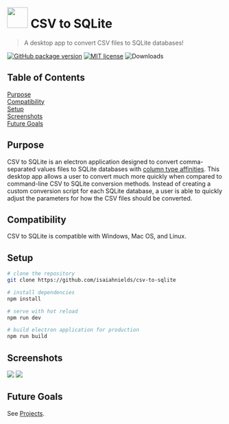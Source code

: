 # <img src="https://raw.githubusercontent.com/isaiahnields/csv-to-sqlite/master/build/icons/icon.png" width="48"> CSV to SQLite

> A desktop app to convert CSV files to SQLite databases!

[![GitHub package version](https://img.shields.io/github/package-json/v/isaiahnields/csv-to-sqlite.svg)](https://github.com/isaiahnields/csv-to-sqlite/releases/latest)
[![MIT license](https://img.shields.io/badge/license-MIT-blue.svg)](https://github.com/isaiahnields/csv-to-sqlite/blob/master/LICENSE)
![Downloads](https://img.shields.io/github/downloads/isaiahnields/csv-to-sqlite/total.svg)

## Table of Contents

[Purpose](#purpose)<br>
[Compatibility](#compatibility)<br>
[Setup](#setup)<br>
[Screenshots](#screenshots)<br>
[Future Goals](#future-goals)<br>


## Purpose

CSV to SQLite is an electron application designed to convert comma-separated values files to SQLite databases with [column type affinities](https://www.sqlite.org/datatype3.html). This desktop app allows a user to convert much more quickly when compared to command-line CSV to SQLite conversion methods. Instead of creating a custom conversion script for each SQLite database, a user is able to quickly adjust the parameters for how the CSV files should be converted.

## Compatibility

CSV to SQLite is compatible with Windows, Mac OS, and Linux.

## Setup

``` bash
# clone the repository
git clone https://github.com/isaiahnields/csv-to-sqlite

# install dependencies
npm install

# serve with hot reload
npm run dev

# build electron application for production
npm run build
```

## Screenshots

<img src="https://raw.githubusercontent.com/isaiahnields/csv-to-sqlite/master/docs/table-list.png">
<img src="https://raw.githubusercontent.com/isaiahnields/csv-to-sqlite/master/docs/exporting.png">


## Future Goals

See [Projects](https://github.com/isaiahnields/csv-to-sqlite/projects).
